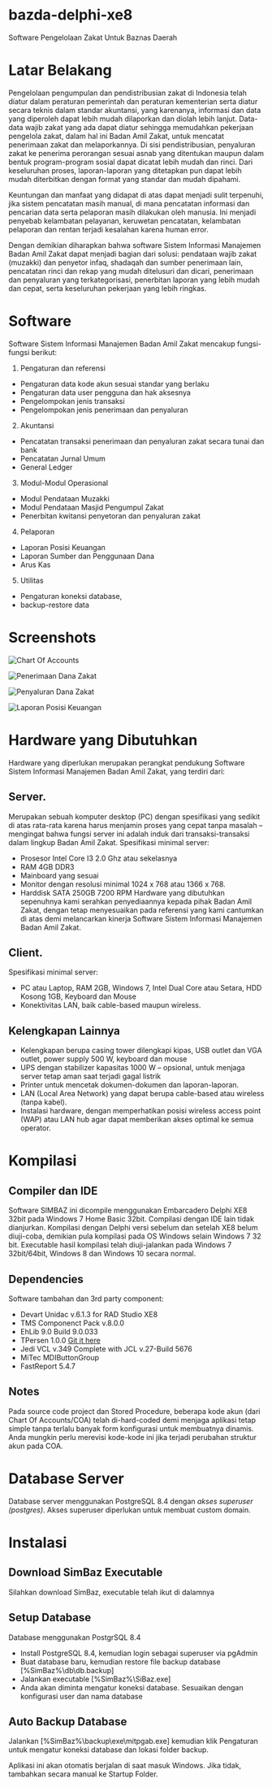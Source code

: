 # bazda-delphi-xe8
Software Pengelolaan Zakat Untuk Baznas Daerah

# Latar Belakang
Pengelolaan pengumpulan dan pendistribusian zakat di Indonesia telah diatur dalam peraturan pemerintah dan peraturan kementerian serta diatur secara teknis dalam standar akuntansi, yang karenanya, informasi dan data yang diperoleh dapat lebih mudah dilaporkan dan diolah lebih lanjut. Data-data wajib zakat yang ada dapat diatur sehingga memudahkan pekerjaan pengelola zakat, dalam hal ini Badan Amil Zakat, untuk mencatat penerimaan zakat dan melaporkannya. Di sisi pendistribusian, penyaluran zakat ke penerima perorangan sesuai asnab yang ditentukan maupun dalam bentuk program-program sosial dapat dicatat lebih mudah dan rinci. Dari keseluruhan proses, laporan-laporan yang ditetapkan pun dapat lebih mudah diterbitkan dengan format yang standar dan mudah dipahami.

Keuntungan dan manfaat yang didapat di atas dapat menjadi sulit terpenuhi, jika sistem pencatatan masih manual, di mana pencatatan informasi dan pencarian data serta pelaporan masih dilakukan oleh manusia. Ini menjadi penyebab kelambatan pelayanan, keruwetan pencatatan, kelambatan pelaporan dan rentan terjadi kesalahan karena human error.

Dengan demikian diharapkan bahwa software Sistem Informasi Manajemen Badan Amil Zakat dapat menjadi bagian dari solusi: pendataan wajib zakat (muzakki) dan penyetor infaq, shadaqah dan sumber penerimaan lain, pencatatan rinci dan rekap yang mudah ditelusuri dan dicari, penerimaan dan penyaluran yang terkategorisasi, penerbitan laporan yang lebih mudah dan cepat, serta keseluruhan pekerjaan yang lebih ringkas. 

# Software
Software Sistem Informasi Manajemen Badan Amil Zakat mencakup fungsi-fungsi berikut:
1.	Pengaturan dan referensi
*	Pengaturan data kode akun sesuai standar yang berlaku
*	Pengaturan data user pengguna dan hak aksesnya
*	Pengelompokan jenis transaksi
*	Pengelompokan jenis penerimaan dan penyaluran
2.	Akuntansi
*	Pencatatan transaksi penerimaan dan penyaluran zakat secara tunai dan bank
*	Pencatatan Jurnal Umum
*	General Ledger
3.	Modul-Modul Operasional
*	Modul Pendataan Muzakki
*	Modul Pendataan Masjid Pengumpul Zakat
*	Penerbitan kwitansi penyetoran dan penyaluran zakat
4.	Pelaporan
*	Laporan Posisi Keuangan
*	Laporan Sumber dan Penggunaan Dana
*	Arus Kas
5.	Utilitas
*	Pengaturan koneksi database, 
*	backup-restore data

# Screenshots

![Chart Of Accounts](Screenshots/01.png)

![Penerimaan Dana Zakat](Screenshots/02.png)

![Penyaluran Dana Zakat](Screenshots/03.png)

![Laporan Posisi Keuangan](Screenshots/04.png)


# Hardware yang Dibutuhkan

Hardware yang diperlukan merupakan perangkat pendukung Software Sistem Informasi Manajemen Badan Amil Zakat, yang terdiri dari:
## Server. 
Merupakan sebuah komputer desktop (PC) dengan spesifikasi yang sedikit di atas rata-rata karena harus menjamin proses yang cepat tanpa masalah – mengingat bahwa fungsi server ini adalah induk dari transaksi-transaksi dalam lingkup Badan Amil Zakat.
Spesifikasi minimal server:
*	Prosesor Intel Core I3 2.0 Ghz atau sekelasnya
*	RAM 4GB DDR3
*	Mainboard yang sesuai
*	Monitor  dengan resolusi minimal 1024 x 768 atau 1366 x 768.
*	Harddisk SATA 250GB 7200 RPM
Hardware yang dibutuhkan sepenuhnya kami serahkan penyediaannya kepada pihak Badan Amil Zakat, dengan tetap menyesuaikan pada referensi yang kami cantumkan di atas demi melancarkan kinerja Software Sistem Informasi Manajemen Badan Amil Zakat.
## Client. 
Spesifikasi minimal server:
*	PC atau Laptop, RAM 2GB, Windows 7, Intel Dual Core atau Setara, HDD Kosong 1GB, Keyboard dan Mouse
*	Konektivitas LAN, baik cable-based maupun wireless.
## Kelengkapan Lainnya
*	Kelengkapan berupa casing tower dilengkapi kipas, USB outlet dan VGA outlet, power supply 500 W, keyboard dan mouse
*	UPS dengan stabilizer  kapasitas 1000 W – opsional, untuk menjaga server tetap aman saat terjadi gagal listrik
*	Printer untuk mencetak dokumen-dokumen  dan laporan-laporan.
*	LAN (Local Area Network) yang dapat berupa cable-based atau wireless (tanpa kabel). 
*	Instalasi hardware, dengan memperhatikan posisi wireless access point (WAP) atau LAN hub agar dapat memberikan akses optimal ke semua operator.

# Kompilasi

## Compiler dan IDE

Software SIMBAZ ini dicompile menggunakan Embarcadero Delphi XE8 32bit pada Windows 7 Home Basic 32bit. Compilasi dengan IDE lain tidak dianjurkan. Kompilasi dengan Delphi versi sebelum dan setelah XE8 belum diuji-coba, demikian pula kompilasi pada OS Windows selain Windows 7 32 bit. Executable hasil kompilasi telah diuji-jalankan pada Windows 7 32bit/64bit, Windows 8 dan Windows 10 secara normal.

## Dependencies

Software tambahan dan 3rd party component:
- Devart Unidac v.6.1.3 for RAD Studio XE8
- TMS Componenct Pack v.8.0.0
- EhLib 9.0 Build 9.0.033
- TPersen 1.0.0 [Git it here](https://github.com/AndanTeknomedia/TPersen)
- Jedi VCL v.349 Complete with JCL v.27-Build 5676
- MiTec MDIButtonGroup
- FastReport 5.4.7

## Notes

Pada source code project dan Stored Procedure, beberapa kode akun (dari Chart Of Accounts/COA) telah di-hard-coded demi menjaga aplikasi tetap simple tanpa terlalu banyak form konfigurasi untuk membuatnya dinamis. Anda mungkin perlu merevisi kode-kode ini jika terjadi perubahan struktur akun pada COA.

# Database Server

Database server menggunakan PostgreSQL 8.4 dengan *akses superuser (postgres)*. 
Akses superuser diperlukan untuk membuat custom domain.

# Instalasi

## Download SimBaz Executable

Silahkan download SimBaz, executable telah ikut di dalamnya

## Setup Database
Database menggunakan PostgrSQL 8.4

* Install PostgreSQL 8.4, kemudian login sebagai superuser via pgAdmin
* Buat database baru, kemudian restore file backup database [%SimBaz%\db\db.backup]
* Jalankan executable [%SimBaz%\SiBaz.exe]
* Anda akan diminta mengatur koneksi database. Sesuaikan dengan konfigurasi user dan nama database

## Auto Backup Database

Jalankan [%SimBaz%\backup\exe\mitpgab.exe] kemudian klik Pengaturan untuk mengatur koneksi database dan lokasi folder backup.

Aplikasi ini akan otomatis berjalan di saat masuk Windows. Jika tidak, tambahkan secara manual ke Startup Folder.